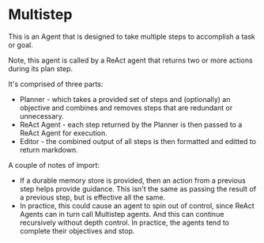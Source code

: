 # Multistep
This is an Agent that is designed to take multiple steps to accomplish a task or goal.

Note, this agent is called by a ReAct agent that returns two or more actions during its plan step.

It's comprised of three parts:

* Planner - which takes a provided set of steps and (optionally) an objective
  and combines and removes steps that are redundant or unnecessary.
* ReAct Agent - each step returned by the Planner is then passed to a ReAct Agent for execution.
* Editor - the combined output of all steps is then formatted and editted to return markdown.

A couple of notes of import:

* If a durable memory store is provided, then an action from a previous step helps provide guidance.
  This isn't the same as passing the result of a previous step, but is effective all the same.
* In practice, this could cause an agent to spin out of control, since ReAct Agents can in turn call Multistep agents.
  And this can continue recursively without depth control. In practice, the agents tend to complete their objectives and
  stop.